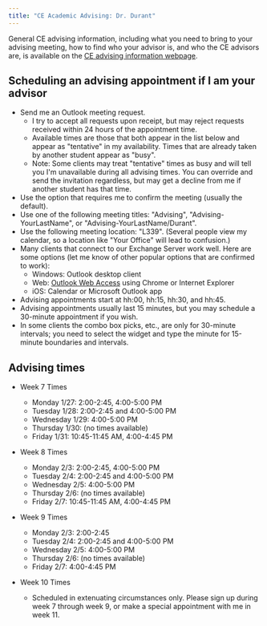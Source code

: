 ```yaml
---
title: "CE Academic Advising: Dr. Durant"
---
```


General CE advising information, including what you need to bring to your advising meeting, how to find who your advisor is, and who the CE advisors are, is available on the
[CE advising information webpage](./).

## Scheduling an advising appointment if I am your advisor

* Send me an Outlook meeting request.
  * I try to accept all requests upon receipt, but may reject requests received within 24 hours of the appointment time.
  * Available times are those that both appear in the list below and appear as "tentative" in my availability. Times that are already taken by another student appear as "busy".
  * Note: Some clients may treat "tentative" times as busy and will tell you I'm unavailable during all advising times. You can override and send the invitation regardless, but may get a decline from me if another student has that time.
* Use the option that requires me to confirm the meeting (usually the default).
* Use one of the following meeting titles: "Advising", "Advising-YourLastName", or "Advising-YourLastName/Durant".
* Use the following meeting location: "L339". (Several people view my calendar, so a location like "Your Office" will lead to confusion.)
* Many clients that connect to our Exchange Server work well. Here are some options (let me know of other popular options that are confirmed to work):
  * Windows: Outlook desktop client
  * Web: [Outlook Web Access](https://outlook.com/owa/msoe.edu) using Chrome or Internet Explorer
  * iOS: Calendar or Microsoft Outlook app
* Advising appointments start at hh:00, hh:15, hh:30, and hh:45.
* Advising appointments usually last 15 minutes, but you may schedule a 30-minute appointment if you wish.
* In some clients the combo box picks, etc., are only for 30-minute intervals; you need to select the widget and type the minute for 15-minute boundaries and intervals.

## Advising times

* Week 7 Times
  * Monday 1/27: 2:00-2:45, 4:00-5:00 PM
  * Tuesday 1/28: 2:00-2:45 and 4:00-5:00 PM
  * Wednesday 1/29: 4:00-5:00 PM
  * Thursday 1/30: (no times available)
  * Friday 1/31: 10:45-11:45 AM, 4:00-4:45 PM

* Week 8 Times
  * Monday 2/3: 2:00-2:45, 4:00-5:00 PM
  * Tuesday 2/4: 2:00-2:45 and 4:00-5:00 PM
  * Wednesday 2/5: 4:00-5:00 PM
  * Thursday 2/6: (no times available)
  * Friday 2/7: 10:45-11:45 AM, 4:00-4:45 PM

* Week 9 Times
  * Monday 2/3: 2:00-2:45
  * Tuesday 2/4: 2:00-2:45 and 4:00-5:00 PM
  * Wednesday 2/5: 4:00-5:00 PM
  * Thursday 2/6: (no times available)
  * Friday 2/7: 4:00-4:45 PM

* Week 10 Times
  * Scheduled in extenuating circumstances only. Please sign up during week 7 through week 9, or make a special appointment with me in week 11.
